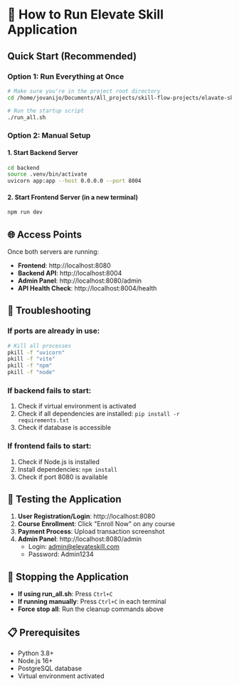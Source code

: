 # 🚀 How to Run Elevate Skill Application

## Quick Start (Recommended)

### Option 1: Run Everything at Once

```bash
# Make sure you're in the project root directory
cd /home/jovanijo/Documents/All_projects/skill-flow-projects/elavate-skill

# Run the startup script
./run_all.sh
```

### Option 2: Manual Setup

#### 1. Start Backend Server

```bash
cd backend
source .venv/bin/activate
uvicorn app:app --host 0.0.0.0 --port 8004
```

#### 2. Start Frontend Server (in a new terminal)

```bash
npm run dev
```

## 🌐 Access Points

Once both servers are running:

- **Frontend**: http://localhost:8080
- **Backend API**: http://localhost:8004
- **Admin Panel**: http://localhost:8080/admin
- **API Health Check**: http://localhost:8004/health

## 🔧 Troubleshooting

### If ports are already in use:

```bash
# Kill all processes
pkill -f "uvicorn"
pkill -f "vite"
pkill -f "npm"
pkill -f "node"
```

### If backend fails to start:

1. Check if virtual environment is activated
2. Check if all dependencies are installed: `pip install -r requirements.txt`
3. Check if database is accessible

### If frontend fails to start:

1. Check if Node.js is installed
2. Install dependencies: `npm install`
3. Check if port 8080 is available

## 📱 Testing the Application

1. **User Registration/Login**: http://localhost:8080
2. **Course Enrollment**: Click "Enroll Now" on any course
3. **Payment Process**: Upload transaction screenshot
4. **Admin Panel**: http://localhost:8080/admin
   - Login: admin@elevateskill.com
   - Password: Admin1234

## 🛑 Stopping the Application

- **If using run_all.sh**: Press `Ctrl+C`
- **If running manually**: Press `Ctrl+C` in each terminal
- **Force stop all**: Run the cleanup commands above

## 📋 Prerequisites

- Python 3.8+
- Node.js 16+
- PostgreSQL database
- Virtual environment activated
